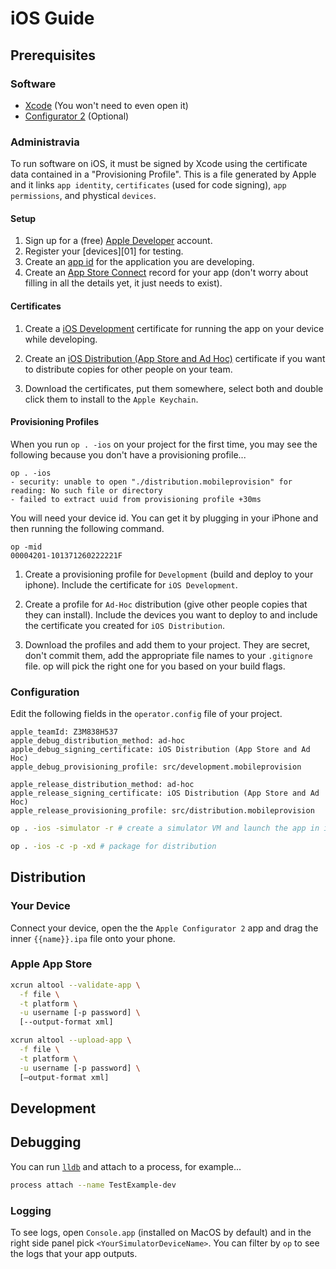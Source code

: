 # iOS Guide

## Prerequisites

### Software

- [Xcode](https://developer.apple.com/xcode/resources/) (You won't need to even open it)
- [Configurator 2](https://apps.apple.com/us/app/apple-configurator-2/id1037126344?mt=12) (Optional)

### Administravia

To run software on iOS, it must be signed by Xcode using the certificate data
contained in a "Provisioning Profile". This is a file generated by Apple and it
links `app identity`, `certificates` (used for code signing), `app permissions`,
and phystical `devices`.

#### Setup

1. Sign up for a (free) [Apple Developer](https://developer.apple.com/) account.
2. Register your [devices][01] for testing.
3. Create an [app id][A2] for the application you are developing.
4. Create an [App Store Connect][A3] record for your app (don't worry about
filling in all the details yet, it just needs to exist).

#### Certificates

1. Create a [iOS Development][A4] certificate for running the app on your
device while developing.

2. Create an [iOS Distribution (App Store and Ad Hoc)][A4] certificate if you
want to distribute copies for other people on your team.

3. Download the certificates, put them somewhere, select both and double click
them to install to the `Apple Keychain`.

#### Provisioning Profiles

When you run `op . -ios` on your project for the first time, you may see the
following because you don't have a provisioning profile...

```
op . -ios
- security: unable to open "./distribution.mobileprovision" for reading: No such file or directory
- failed to extract uuid from provisioning profile +30ms
```

You will need your device id. You can get it by plugging in your iPhone and then
running the following command.

```
op -mid
00004201-101371260222221F
```

1. Create a provisioning profile for `Development` (build and deploy to your
iphone). Include the certificate for `iOS Development`.

2. Create a profile for `Ad-Hoc` distribution (give other people copies that
they can install). Include the devices you want to deploy to and include the
certificate you created for `iOS Distribution`.

3. Download the profiles and add them to your project. They are
secret, don't commit them, add the appropriate file names to your `.gitignore`
file. op will pick the right one for you based on your build flags.

### Configuration

Edit the following fields in the `operator.config` file of your project.

```settings
apple_teamId: Z3M838H537
apple_debug_distribution_method: ad-hoc
apple_debug_signing_certificate: iOS Distribution (App Store and Ad Hoc)
apple_debug_provisioning_profile: src/development.mobileprovision

apple_release_distribution_method: ad-hoc
apple_release_signing_certificate: iOS Distribution (App Store and Ad Hoc)
apple_release_provisioning_profile: src/distribution.mobileprovision
```

```bash
op . -ios -simulator -r # create a simulator VM and launch the app in it
```

```bash
op . -ios -c -p -xd # package for distribution
```

## Distribution

### Your Device

Connect your device, open the the `Apple Configurator 2` app and drag
the inner `{{name}}.ipa` file onto your phone.


### Apple App Store

```bash
xcrun altool --validate-app \
  -f file \
  -t platform \
  -u username [-p password] \
  [--output-format xml]
```

```bash
xcrun altool --upload-app \
  -f file \
  -t platform \
  -u username [-p password] \
  [—output-format xml]
```

## Development

## Debugging

You can run [`lldb`][1] and attach to a process, for example...

```bash
process attach --name TestExample-dev
```

### Logging

To see logs, open `Console.app` (installed on MacOS by default) and in the
right side panel pick `<YourSimulatorDeviceName>`. You can filter by `op`
to see the logs that your app outputs.

[A0]:https://developer.apple.com
[A1]:https://developer.apple.com/account/resources/devices/add
[A2]:https://developer.apple.com/account/resources/identifiers
[A3]:https://appstoreconnect.apple.com/apps
[A4]:https://developer.apple.com/account/resources/profiles/add
[A5]:https://developer.apple.com/account/resources/certificates/add
[1]:https://developer.apple.com/library/archive/documentation/IDEs/Conceptual/gdb_to_lldb_transition_guide/document/lldb-terminal-workflow-tutorial.html
